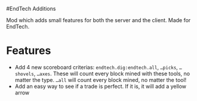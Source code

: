 #EndTech Additions

Mod which adds small features for both the server and the client. Made for EndTech.

# Features
- Add 4 new scoreboard criterias: `endtech.dig:endtech.all`, `…picks`, `…shovels`, `…axes`. 
These will count every block mined with these tools, no matter the type. `…all` will count every block mined, no matter the tool!
- Add an easy way to see if a trade is perfect. If it is, it will add a yellow arrow